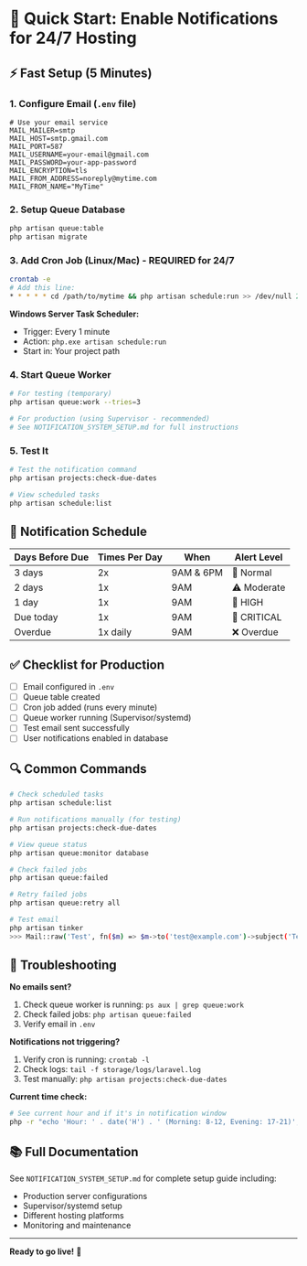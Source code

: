 # 🚀 Quick Start: Enable Notifications for 24/7 Hosting

## ⚡ Fast Setup (5 Minutes)

### 1. Configure Email (`.env` file)
```env
# Use your email service
MAIL_MAILER=smtp
MAIL_HOST=smtp.gmail.com
MAIL_PORT=587
MAIL_USERNAME=your-email@gmail.com
MAIL_PASSWORD=your-app-password
MAIL_ENCRYPTION=tls
MAIL_FROM_ADDRESS=noreply@mytime.com
MAIL_FROM_NAME="MyTime"
```

### 2. Setup Queue Database
```bash
php artisan queue:table
php artisan migrate
```

### 3. Add Cron Job (Linux/Mac) - REQUIRED for 24/7
```bash
crontab -e
# Add this line:
* * * * * cd /path/to/mytime && php artisan schedule:run >> /dev/null 2>&1
```

**Windows Server Task Scheduler:**
- Trigger: Every 1 minute
- Action: `php.exe artisan schedule:run`
- Start in: Your project path

### 4. Start Queue Worker
```bash
# For testing (temporary)
php artisan queue:work --tries=3

# For production (using Supervisor - recommended)
# See NOTIFICATION_SYSTEM_SETUP.md for full instructions
```

### 5. Test It
```bash
# Test the notification command
php artisan projects:check-due-dates

# View scheduled tasks
php artisan schedule:list
```

## 📅 Notification Schedule

| Days Before Due | Times Per Day | When        | Alert Level |
|-----------------|---------------|-------------|-------------|
| 3 days          | 2x            | 9AM & 6PM   | 📅 Normal   |
| 2 days          | 1x            | 9AM         | ⚠️ Moderate |
| 1 day           | 1x            | 9AM         | 🚨 HIGH     |
| Due today       | 1x            | 9AM         | 🔴 CRITICAL |
| Overdue         | 1x daily      | 9AM         | ❌ Overdue  |

## ✅ Checklist for Production

- [ ] Email configured in `.env`
- [ ] Queue table created
- [ ] Cron job added (runs every minute)
- [ ] Queue worker running (Supervisor/systemd)
- [ ] Test email sent successfully
- [ ] User notifications enabled in database

## 🔍 Common Commands

```bash
# Check scheduled tasks
php artisan schedule:list

# Run notifications manually (for testing)
php artisan projects:check-due-dates

# View queue status
php artisan queue:monitor database

# Check failed jobs
php artisan queue:failed

# Retry failed jobs
php artisan queue:retry all

# Test email
php artisan tinker
>>> Mail::raw('Test', fn($m) => $m->to('test@example.com')->subject('Test'));
```

## 🐛 Troubleshooting

**No emails sent?**
1. Check queue worker is running: `ps aux | grep queue:work`
2. Check failed jobs: `php artisan queue:failed`
3. Verify email in `.env`

**Notifications not triggering?**
1. Verify cron is running: `crontab -l`
2. Check logs: `tail -f storage/logs/laravel.log`
3. Test manually: `php artisan projects:check-due-dates`

**Current time check:**
```bash
# See current hour and if it's in notification window
php -r "echo 'Hour: ' . date('H') . ' (Morning: 8-12, Evening: 17-21)';"
```

## 📚 Full Documentation

See `NOTIFICATION_SYSTEM_SETUP.md` for complete setup guide including:
- Production server configurations
- Supervisor/systemd setup
- Different hosting platforms
- Monitoring and maintenance

---
**Ready to go live!** 🎉
